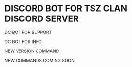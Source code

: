 # DISCORD BOT FOR TSZ CLAN DISCORD SERVER
DC BOT FOR SUPPORT




DC BOT FOR INFO



NEW VERSION COMMAND



NEW COMMANDS COMING SOON

